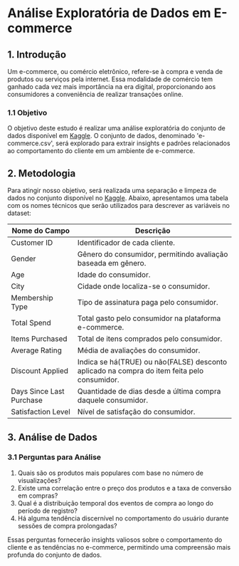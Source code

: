 # Análise Exploratória de Dados em E-commerce

## 1. Introdução

Um e-commerce, ou comércio eletrônico, refere-se à compra e venda de produtos ou serviços pela internet. Essa modalidade de comércio tem ganhado cada vez mais importância na era digital, proporcionando aos consumidores a conveniência de realizar transações online.

### 1.1 Objetivo

O objetivo deste estudo é realizar uma análise exploratória do conjunto de dados disponível em [Kaggle](https://www.kaggle.com/datasets/uom190346a/e-commerce-customer-behavior-dataset/). O conjunto de dados, denominado 'e-commerce.csv', será explorado para extrair insights e padrões relacionados ao comportamento do cliente em um ambiente de e-commerce.

## 2. Metodologia

Para atingir nosso objetivo, será realizada uma separação e limpeza de dados no conjunto disponível no [Kaggle](https://www.kaggle.com/datasets/uom190346a/e-commerce-customer-behavior-dataset/). Abaixo, apresentamos uma tabela com os nomes técnicos que serão utilizados para descrever as variáveis no dataset:


| Nome do Campo                     | Descrição                                                                        |
|----------------------------------|------------------------------------------------------------------------------------|
| Customer ID                      | Identificador de cada cliente.  |
| Gender                           | Gênero do consumidor, permitindo avaliação baseada em gênero.          |
| Age                              | Idade do consumidor.           |
| City                             | Cidade onde localiza-se o consumidor.   |
| Membership Type                  | Tipo de assinatura paga pelo consumidor. |
| Total Spend                      | Total gasto pelo consumidor na plataforma e-commerce.   |
| Items Purchased                  | Total de itens comprados pelo consumidor.                      |
| Average Rating                   | Média de avaliações do consumidor. |
| Discount Applied                 | Indica se há(TRUE) ou não(FALSE) desconto aplicado na compra do item feita pelo consumidor. |
| Days Since Last Purchase         | Quantidade de dias desde a última compra daquele consumidor. |
| Satisfaction Level               | Nível de satisfação do consumidor. |

## 3. Análise de Dados

### 3.1 Perguntas para Análise

1. Quais são os produtos mais populares com base no número de visualizações?
2. Existe uma correlação entre o preço dos produtos e a taxa de conversão em compras?
3. Qual é a distribuição temporal dos eventos de compra ao longo do período de registro?
4. Há alguma tendência discernível no comportamento do usuário durante sessões de compra prolongadas?

Essas perguntas fornecerão insights valiosos sobre o comportamento do cliente e as tendências no e-commerce, permitindo uma compreensão mais profunda do conjunto de dados.
